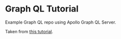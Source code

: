 # Graph QL Tutorial

Example Graph QL repo using Apollo Graph QL Server.

Taken from [this tutorial](https://www.howtographql.com/graphql-js).